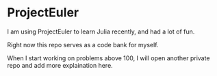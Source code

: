 # ProjectEuler

I am using ProjectEuler to learn Julia recently, and had a lot of fun. 

Right now this repo serves as a code bank for myself. 

When I start working on problems above 100, I will open another private repo and add more explaination here.

